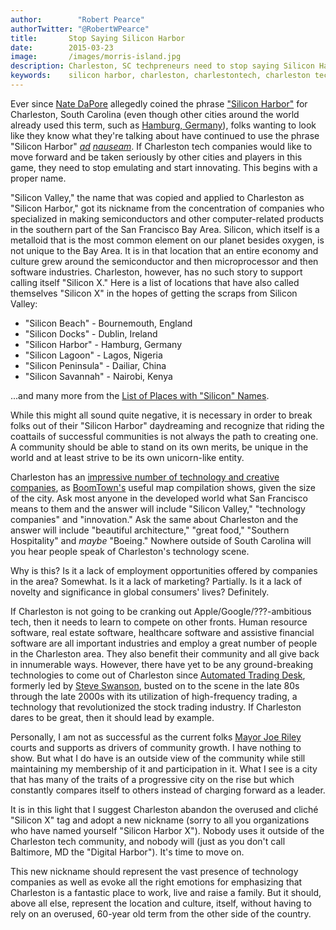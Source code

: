 ```yaml
---
author:        "Robert Pearce"
authorTwitter: "@RobertWPearce"
title:       Stop Saying Silicon Harbor
date:        2015-03-23
image:       /images/morris-island.jpg
description: Charleston, SC techpreneurs need to stop saying Silicon Harbor.
keywords:    silicon harbor, charleston, charlestontech, charleston tech, south carolina tech
---
```


Ever since [Nate DaPore](https://twitter.com/natedapore) allegedly coined the phrase ["Silicon Harbor"](http://charlestonmag.com/features/the_rise_of_silicon_harbor) for Charleston, South Carolina (even though other cities around the world already used this term, such as [Hamburg, Germany](https://twitter.com/siliconharbor)), folks wanting to look like they know what they're talking about have continued to use the phrase "Silicon Harbor" _[ad](http://www.fastcompany.com/1839445/introducing-silicon-harbor-charleston-sc-home-twitpic-and-amazons-createspace) [nauseam](http://www.charlestoncitypaper.com/charleston/silicon-harbor-is-becoming-a-major-player-in-the-nations-tech-scene/Content?oid=4604950)_. If Charleston tech companies would like to move forward and be taken seriously by other cities and players in this game, they need to stop emulating and start innovating. This begins with a proper name.

"Silicon Valley," the name that was copied and applied to Charleston as "Silicon Harbor," got its nickname from the concentration of companies who specialized in making semiconductors and other computer-related products in the southern part of the San Francisco Bay Area. Silicon, which itself is a metalloid that is the most common element on our planet besides oxygen, is not unique to the Bay Area. It is in that location that an entire economy and culture grew around the semiconductor and then microprocessor and then software industries. Charleston, however, has no such story to support calling itself "Silicon X." Here is a list of locations that have also called themselves "Silicon X" in the hopes of getting the scraps from Silicon Valley:

* "Silicon Beach" - Bournemouth, England
* "Silicon Docks" - Dublin, Ireland
* "Silicon Harbor" - Hamburg, Germany
* "Silicon Lagoon" - Lagos, Nigeria
* "Silicon Peninsula" - Dailiar, China
* "Silicon Savannah" - Nairobi, Kenya

...and many more from the [List of Places with "Silicon" Names](http://en.wikipedia.org/wiki/List_of_places_with_%22Silicon%22_names).

While this might all sound quite negative, it is necessary in order to break folks out of their "Silicon Harbor" daydreaming and recognize that riding the coattails of successful communities is not always the path to creating one. A community should be able to stand on its own merits, be unique in the world and at least strive to be its own unicorn-like entity.

Charleston has an [impressive number of technology and creative companies](http://boomtownroi.com/chstechmap), as [BoomTown's](http://boomtownroi.com) useful map compilation shows, given the size of the city. Ask most anyone in the developed world what San Francisco means to them and the answer will include "Silicon Valley," "technology companies" and "innovation." Ask the same about Charleston and the answer will include "beautiful architecture," "great food," "Southern Hospitality" and _maybe_ "Boeing." Nowhere outside of South Carolina will you hear people speak of Charleston's technology scene.

Why is this? Is it a lack of employment opportunities offered by companies in the area? Somewhat. Is it a lack of marketing? Partially. Is it a lack of novelty and significance in global consumers' lives? Definitely.

If Charleston is not going to be cranking out Apple/Google/???-ambitious tech, then it needs to learn to compete on other fronts. Human resource software, real estate software, healthcare software and assistive financial software are all important industries and employ a great number of people in the Charleston area. They also benefit their community and all give back in innumerable ways. However, there have yet to be any ground-breaking technologies to come out of Charleston since [Automated Trading Desk](http://www.atdesk.com), formerly led by [Steve Swanson](http://sb.cofc.edu/officeofthedean/boardofgovernors/swanson.php), busted on to the scene in the late 80s through the late 2000s with its utilization of high-frequency trading, a technology that revolutionized the stock trading industry. If Charleston dares to be great, then it should lead by example.

Personally, I am not as successful as the current folks [Mayor Joe Riley](https://en.wikipedia.org/wiki/Joseph_P._Riley,_Jr.) courts and supports as drivers of community growth. I have nothing to show. But what I do have is an outside view of the community while still maintaining my membership of it and participation in it. What I see is a city that has many of the traits of a progressive city on the rise but which constantly compares itself to others instead of charging forward as a leader.

It is in this light that I suggest Charleston abandon the overused and cliché "Silicon X" tag and adopt a new nickname (sorry to all you organizations who have named yourself "Silicon Harbor X"). Nobody uses it outside of the Charleston tech community, and nobody will (just as you don't call Baltimore, MD the "Digital Harbor"). It's time to move on.

This new nickname should represent the vast presence of technology companies as well as evoke all the right emotions for emphasizing that Charleston is a fantastic place to work, live and raise a family. But it should, above all else, represent the location and culture, itself, without having to rely on an overused, 60-year old term from the other side of the country.
